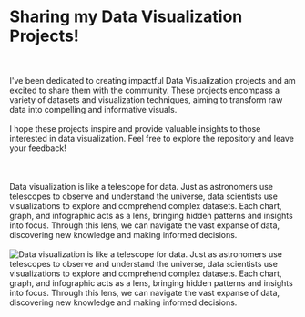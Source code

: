 # Sharing my Data Visualization Projects!
</br>
</br>
I've been dedicated to creating impactful Data Visualization projects and am excited to share them with the community. These projects encompass a variety of datasets and visualization techniques, aiming to transform raw data into compelling and informative visuals.
</br>
</br>
I hope these projects inspire and provide valuable insights to those interested in data visualization. Feel free to explore the repository and leave your feedback!
</br>
</br>
</br>
</br>
Data visualization is like a telescope for data. Just as astronomers use telescopes to observe and understand the universe, data scientists use visualizations to explore and comprehend complex datasets. Each chart, graph, and infographic acts as a lens, bringing hidden patterns and insights into focus. Through this lens, we can navigate the vast expanse of data, discovering new knowledge and making informed decisions.


</br>
</br>
<img src="https://th.bing.com/th/id/OIG4.qP0zx9xJUs2CJ.ZhCYXB?w=1000&h=600&rs=1&pid=ImgDetMain" alt="Data visualization is like a telescope for data. Just as astronomers use telescopes to observe and understand the universe, data scientists use visualizations to explore and comprehend complex datasets. Each chart, graph, and infographic acts as a lens, bringing hidden patterns and insights into focus. Through this lens, we can navigate the vast expanse of data, discovering new knowledge and making informed decisions." class="nofocus" tabindex="0" aria-label="Visual metaphor of turning data into visual insights, similar to discovering pearls from oysters" role="button">

